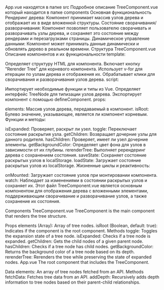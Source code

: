 App.vue находятся в папке src
Подробное описание TreeComponent.vue который находится в папке components
Основная функциональность
Рендеринг дерева: Компонент принимает массив узлов дерева и отображает их в виде вложенной структуры.
Состояние сворачивания/разворачивания: Компонент позволяет пользователю сворачивать и разворачивать узлы дерева, и сохраняет это состояние между рендерами и перезагрузками страницы.
Динамическое управление данными: Компонент может принимать данные динамически и обновлять дерево в реальном времени.
Структура TreeComponent.vue
Описание компонентов и их функциональности
template:

Определяет структуру HTML для компонента.
Включает кнопку "Rerender Tree" для корневого компонента.
Использует v-for для итерации по узлам дерева и отображения их.
Обрабатывает клики для сворачивания и разворачивания узлов дерева.
script:

Импортирует необходимые функции и типы из Vue.
Определяет интерфейс TreeNode для типизации узлов дерева.
Экспортирует компонент с помощью defineComponent.
props:

elements: Массив узлов дерева, передаваемый в компонент.
isRoot: Булево значение, указывающее, является ли компонент корневым.
Функции и методы:

isExpanded: Проверяет, раскрыт ли узел.
toggle: Переключает состояние раскрытия узла.
getChildren: Возвращает дочерние узлы для данного родителя.
hasChildren: Проверяет, имеет ли узел дочерние элементы.
getBackgroundColor: Определяет цвет фона для узлов в зависимости от их глубины.
rerenderTree: Выполняет ререндеринг дерева с сохранением состояния.
saveState: Сохраняет состояние раскрытых узлов в localStorage.
loadState: Загружает состояние раскрытых узлов из localStorage.
Жизненные циклы и реактивность:

onMounted: Загружает состояние узлов при монтировании компонента.
watch: Наблюдает за изменениями в состоянии раскрытых узлов и сохраняет их.
Этот файл TreeComponent.vue является основным компонентом для отображения дерева с вложенными элементами, поддерживающим сворачивание и разворачивание узлов, а также сохранение их состояния.

Components
TreeComponent.vue
TreeComponent is the main component that renders the tree structure.

Props
elements (Array): Array of tree nodes.
isRoot (Boolean, default: true): Indicates if the component is the root component.
Methods
toggle: Toggles the expansion state of a tree node.
isExpanded: Checks if a tree node is expanded.
getChildren: Gets the child nodes of a given parent node.
hasChildren: Checks if a tree node has child nodes.
getBackgroundColor: Returns the background color of a tree node based on its depth.
rerenderTree: Rerenders the tree while preserving the state of expanded nodes.
App.vue
The root component that includes the TreeComponent.

Data
elements: An array of tree nodes fetched from an API.
Methods
fetchData: Fetches tree data from an API.
addDepth: Recursively adds depth information to tree nodes based on their parent-child relationships.
